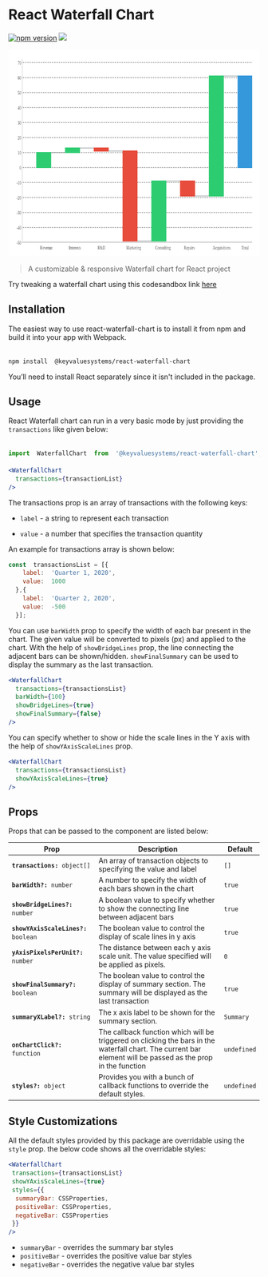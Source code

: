 # React Waterfall Chart

  

<a  href="https://www.npmjs.com/package/@keyvaluesystems/react-waterfall-chart"><img  src="https://badgen.net/npm/v/@keyvaluesystems/react-waterfall-chart?color=blue"  alt="npm version"></a>  <a  href="https://www.npmjs.com/package/@keyvaluesystems/react-waterfall-chart"  ><img  src="https://img.shields.io/npm/dw/@keyvaluesystems/react-waterfall-chart?label=Downloads"  /></a>  <a  href="https://github.com/KeyValueSoftwareSystems/react-waterfall-chart"><img  src="https://github.com/KeyValueSoftwareSystems/react-waterfall-chart/actions/workflows/deploy.yml/badge.svg"  alt=""  /></a>

  

<div  align="center">
<img  src="./src/assets/waterfall-chart-example.png"  alt=""  width="784"  height="414"/>
</div>

  

>A customizable & responsive Waterfall chart for React project

  

Try tweaking a waterfall chart using this codesandbox link <a  href="https://codesandbox.io/s/waterfall-chart-example-uvr8jd">here</a>

  

## Installation

  

The easiest way to use react-waterfall-chart is to install it from npm and build it into your app with Webpack.

  

```bash

npm install  @keyvaluesystems/react-waterfall-chart

```

You’ll need to install React separately since it isn't included in the package.  

## Usage

React Waterfall chart can run in a very basic mode by just providing the `transactions` like given below:

  

```jsx

import  WaterfallChart  from  '@keyvaluesystems/react-waterfall-chart';

<WaterfallChart
  transactions={transactionList}
/>

```

  

The transactions prop is an array of transactions with the following keys:

  

-  `label` - a string to represent each transaction

-  `value` - a number that specifies the transaction quantity

An example for transactions array is shown below:

  

```jsx
const  transactionsList = [{
    label:  'Quarter 1, 2020',
    value:  1000
  },{
    label:  'Quarter 2, 2020',
    value:  -500
  }];
```

You can use `barWidth` prop to specify the width of each bar present in the chart. The given value will be converted to pixels (px) and applied to the chart.
With the help of `showBridgeLines` prop, the line connecting the adjacent bars can be shown/hidden.
`showFinalSummary` can be used to display the summary as the last transaction.
 
```jsx
<WaterfallChart
  transactions={transactionsList}
  barWidth={100}
  showBridgeLines={true}
  showFinalSummary={false}
/>
```

  

You can specify whether to show or hide the scale lines in the Y axis with the help of `showYAxisScaleLines` prop.

```jsx
<WaterfallChart
  transactions={transactionsList}
  showYAxisScaleLines={true}
/>
```
## Props

  Props that can be passed to the component are listed below:

<table>
<thead>
<tr>
<th>Prop</th>
<th>Description</th>
<th>Default</th>
</tr>
</thead>
<tbody>
<tr>
<td><code><b>transactions:</b> object[]</code></td>
<td>
An array of transaction objects to specifying the value and label
</td>
<td><code>[]</code></td>
</tr>
<tr>
<td><code><b>barWidth?:</b> number</code></td>
<td>
A number to specify the width of each bars shown in the chart
</td>
<td><code>true</code></td>
</tr>
<tr>
<td><code><b>showBridgeLines?:</b> number</code></td>
<td>
A boolean value to specify whether to show the connecting line between adjacent bars
</td>
<td><code>true</code></td>
</tr>
<tr>
<td><code><b>showYAxisScaleLines?:</b> boolean</code></td>
<td>
The boolean value to control the display of scale lines in y axis
</td>
<td><code>true</code></td>
</tr>
<tr>
<td><code><b>yAxisPixelsPerUnit?:</b> number</code></td>
<td>
The distance between each y axis scale unit. The value specified will be applied as pixels.
</td>
<td><code>0</code></td>
</tr>
<tr>
<td><code><b>showFinalSummary?:</b> boolean</code></td>
<td>
The boolean value to control the display of summary section. The summary will be displayed as the last transaction
</td>
<td><code>true</code></td>
</tr>
<tr>
<td><code><b>summaryXLabel?:</b> string</code></td>
<td>
The x axis label to be shown for the summary section.
</td>
<td><code>Summary</code></td>
</tr>
<tr>
<td><code><b>onChartClick?:</b> function</code></td>
<td>
The callback function which will be triggered on clicking the bars in the waterfall chart. The current bar element will be passed as the prop in the function
</td>
<td><code>undefined</code></td>
</tr>
<tr>
<td><code><b>styles?:</b> object</code></td>
<td>
Provides you with a bunch of callback functions to override the default styles.
</td>
<td><code>undefined</code></td>
</tr>
</tbody>
</table>


## Style Customizations


All the default styles provided by this package are overridable using the `style` prop.
the below code shows all the overridable styles:

```jsx
<WaterfallChart
 transactions={transactionsList}
 showYAxisScaleLines={true}
 styles={{
  summaryBar: CSSProperties,
  positiveBar: CSSProperties,
  negativeBar: CSSProperties
 }}
/>
```
-  `summaryBar` - overrides the summary bar styles
-  `positiveBar` - overrides the positive value bar styles
-  `negativeBar` - overrides the negative value bar styles
